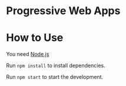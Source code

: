 # Progressive Web Apps

# How to Use
You need [Node.js](https://nodejs.org)

Run `npm install` to install dependencies.

Run `npm start` to start the development.
